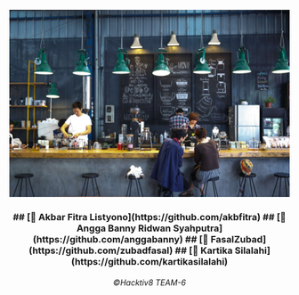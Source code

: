 ![alt text](https://github.com/anggabanny/infinitefoxkel6.github.io/blob/master/img/homeBG.jpg)

<h3 align='center'>
## [👨 Akbar Fitra Listyono](https://github.com/akbfitra)
## [👨 Angga Banny Ridwan Syahputra](https://github.com/anggabanny)
## [👨 FasalZubad](https://github.com/zubadfasal)
## [👩 Kartika Silalahi](https://github.com/kartikasilalahi)
</h3>
<h6 align='center'>©️Hacktiv8 TEAM-6</h6>
